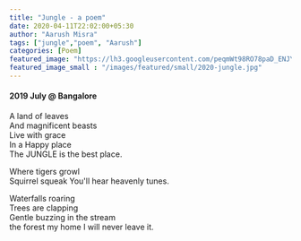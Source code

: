 ```yaml
---
title: "Jungle - a poem"
date: 2020-04-11T22:02:00+05:30
author: "Aarush Misra"
tags: ["jungle","poem", "Aarush"]
categories: [Poem]
featured_image: "https://lh3.googleusercontent.com/peqmWt98RO78paD_ENJYBe22420M7DoBoKd-oVT9rTjRAumU2dHv8tmhUmffDAI_fOaWVkcFFkwmrxAtysfD21q1mgYa-UfzJXC8IRDYXiiD-OHcMd9e7yMlVOfi5SS8XDu2tFR43pU"
featured_image_small : "/images/featured/small/2020-jungle.jpg"
---
```

#### 2019 July  @ Bangalore ####

A land of leaves  
And magnificent beasts  
Live with grace  
In a Happy place  
The JUNGLE is the best place.  

Where tigers growl  
Squirrel squeak
You'll hear heavenly tunes.  

Waterfalls roaring  
Trees are clapping  
Gentle buzzing in the stream  
the forest my home
I will never leave it.  
